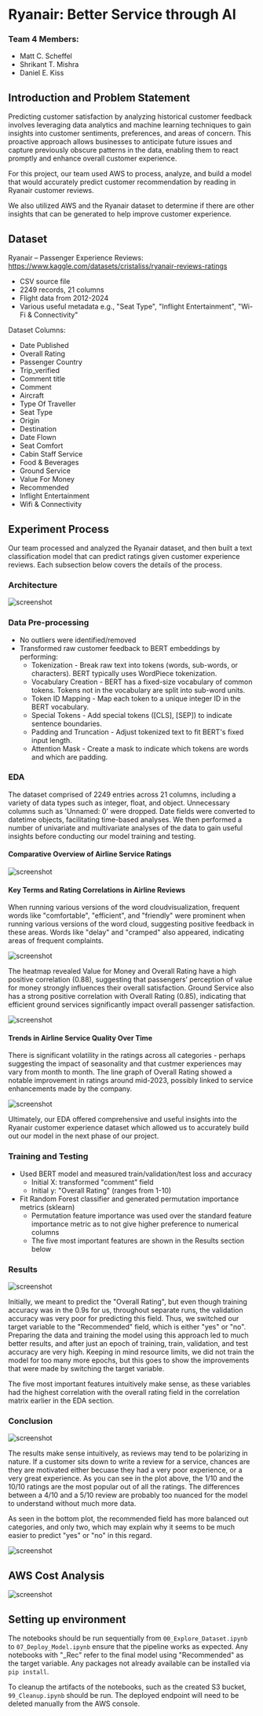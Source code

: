 # Ryanair: Better Service through AI​

### Team 4 Members:
* Matt C. Scheffel
* Shrikant T. Mishra
* Daniel E. Kiss

## Introduction and Problem Statement
Predicting customer satisfaction by analyzing historical customer feedback involves leveraging data analytics and machine learning techniques to gain insights into customer sentiments, preferences, and areas of concern. This proactive approach allows businesses to anticipate future issues and capture previously obscure patterns in the data, enabling them to react promptly and enhance overall customer experience.​

For this project, our team used AWS to process, analyze, and build a model that would accurately predict customer recommendation by reading in Ryanair customer reviews.​

We also utilized AWS and the Ryanair dataset to determine if there are other insights that can be generated to help improve customer experience.​

## Dataset
Ryanair – Passenger Experience Reviews​: https://www.kaggle.com/datasets/cristaliss/ryanair-reviews-ratings

* CSV source file​
* 2249 records, 21 columns​
* Flight data from 2012-2024​
* Various useful metadata e.g., "Seat Type", "Inflight Entertainment", "Wi-Fi & Connectivity"​

Dataset Columns:  
* Date Published
* Overall Rating
* Passenger Country
* Trip_verified
* Comment title
* Comment
* Aircraft
* Type Of Traveller
* Seat Type
* Origin
* Destination
* Date Flown
* Seat Comfort
* Cabin Staff Service
* Food & Beverages
* Ground Service
* Value For Money
* Recommended
* Inflight Entertainment
* Wifi & Connectivity

## Experiment Process
Our team processed and analyzed the Ryanair dataset, and then built a text classification model that can predict ratings given customer experience reviews.​ Each subsection below covers the details of the process.

### Architecture
![screenshot](img/architecture.png)

### Data Pre-processing
* No outliers were identified/removed​
* Transformed raw customer feedback to BERT embeddings by performing:​
    * Tokenization​ - Break raw text into tokens (words, sub-words, or characters).​ BERT typically uses WordPiece tokenization.​
    * Vocabulary Creation​ - BERT has a fixed-size vocabulary of common tokens.​ Tokens not in the vocabulary are split into sub-word units.​
    * Token ID Mapping​ - Map each token to a unique integer ID in the BERT vocabulary.​
    * Special Tokens​ - Add special tokens ([CLS], [SEP]) to indicate sentence boundaries.​
    * Padding and Truncation​ - Adjust tokenized text to fit BERT's fixed input length.​
    * Attention Mask​ - Create a mask to indicate which tokens are words and which are padding.​
 
### EDA

The dataset comprised of 2249 entries across 21 columns, including a variety of data types such as integer, float, and object. Unnecessary columns such as 'Unnamed: 0' were dropped. Date fields were converted to datetime objects, facilitating time-based analyses. We then performed a number of univariate and multivariate analyses of the data to gain useful insights before conducting our model training and testing.

#### Comparative Overview of Airline Service Ratings
![screenshot](img/EDA_1.png)

#### Key Terms and Rating Correlations in Airline Reviews

When running various versions of the word cloudvisualization, frequent words like "comfortable", "efficient", and "friendly" were prominent when running various versions of the word cloud, suggesting positive feedback in these areas. Words like "delay" and "cramped" also appeared, indicating areas of frequent complaints.

![screenshot](img/EDA_2.png)

The heatmap revealed Value for Money and Overall Rating have a high positive correlation (0.88), suggesting that passengers’ perception of value for money strongly influences their overall satisfaction. Ground Service also has a strong positive correlation with Overall Rating (0.85), indicating that efficient ground services significantly impact overall passenger satisfaction.

![screenshot](img/EDA_3.png)

#### Trends in Airline Service Quality Over Time

There is significant volatility in the ratings across all categories - perhaps suggesting the impact of seasonality and that custmer experiences may vary from month to month. The line graph of Overall Rating showed a notable improvement in ratings around mid-2023, possibly linked to service enhancements made by the company.

![screenshot](img/EDA_4.png)

Ultimately, our EDA offered comprehensive and useful insights into the Ryanair customer experience dataset which allowed us to accurately build out our model in the next phase of our project.

### Training and Testing
* Used BERT model and measured train/validation/test loss and accuracy
   * Initial X: transformed "comment" field
  * Initial y: "Overall Rating" (ranges from 1-10)
* Fit Random Forest classifier and generated permutation importance metrics (sklearn)
   * Permutation feature importance was used over the standard feature importance metric as to not give higher preference to numerical columns
   * The five most important features are shown in the Results section below

### Results
![screenshot](img/results_0.png)

Initially, we meant to predict the "Overall Rating", but even though training accuracy was in the 0.9s for us, throughout separate runs, the validation accuracy was very poor for predicting this field. Thus, we switched our target variable to the "Recommended" field, which is either "yes" or "no". Preparing the data and training the model using this approach led to much better results, and after just an epoch of training, train, validation, and test accuracy are very high. Keeping in mind resource limits, we did not train the model for too many more epochs, but this goes to show the improvements that were made by switching the target variable.

The five most important features intuitively make sense, as these variables had the highest correlation with the overall rating field in the correlation matrix earlier in the EDA section.


### Conclusion
![screenshot](img/results_2.png)

The results make sense intuitively, as reviews may tend to be polarizing in nature. If a customer sits down to write a review for a service, chances are they are motivated either becuase they had a very poor experience, or a very great experience. As you can see in the plot above, the 1/10 and the 10/10 ratings are the most popular out of all the ratings. The differences between a 4/10 and a 5/10 review are probably too nuanced for the model to understand without much more data.

As seen in the bottom plot, the recommended field has more balanced out categories, and only two, which may explain why it seems to be much easier to predict "yes" or "no" in this regard.

![screenshot](img/results_1.png)


## AWS Cost Analysis
![screenshot](img/cost.png)


## Setting up environment
The notebooks should be run sequentially from `00_Explore_Dataset.ipynb` to `07_Deploy_Model.ipynb` ensure that the pipeline works as expected. Any notebooks with "_Rec" refer to the final model using "Recommended" as the target variable. Any packages not already available can be installed via `pip install`.

To cleanup the artifacts of the notebooks, such as the created S3 bucket, `99_Cleanup.ipynb` should be run. The deployed endpoint will need to be deleted manually from the AWS console.

